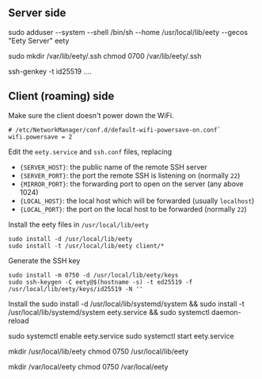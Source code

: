 

## Server side

sudo adduser --system --shell /bin/sh --home /usr/local/lib/eety --gecos "Eety Server" eety

sudo mkdir /var/lib/eety/.ssh
chmod 0700 /var/lib/eety/.ssh

ssh-genkey -t id25519 ....



## Client (roaming) side

Make sure the client doesn't power down the WiFi.

    # /etc/NetworkManager/conf.d/default-wifi-powersave-on.conf`
    wifi.powersave = 2

Edit the `eety.service` and `ssh.conf` files, replacing

* `{SERVER_HOST}`: the public name of the remote SSH server
* `{SERVER_PORT}`: the port the remote SSH is listening on (normally `22`)
* `{MIRROR_PORT}`: the forwarding port to open on the server (any above 1024)
* `{LOCAL_HOST}`: the local host which will be forwarded (usually `localhost`)
* `{LOCAL_PORT}`: the port on the local host to be forwarded (normally `22`) 

Install the eety files in `/usr/local/lib/eety`

    sudo install -d /usr/local/lib/eety
    sudo install -t /usr/local/lib/eety client/*

Generate the SSH key

    sudo install -m 0750 -d /usr/local/lib/eety/keys
    sudo ssh-keygen -C eety@$(hostname -s) -t ed25519 -f /usr/local/lib/eety/keys/id25519 -N ''


Install the 
sudo install -d /usr/local/lib/systemd/system &&
sudo install -t /usr/local/lib/systemd/system eety.service &&
sudo systemctl daemon-reload

sudo systemctl enable eety.service
sudo systemctl start eety.service

mkdir /usr/local/lib/eety
chmod 0750 /usr/local/lib/eety

mkdir /var/local/eety
chmod 0750 /var/local/eety

